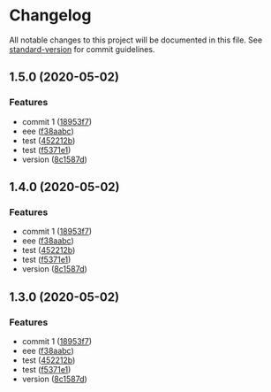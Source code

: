 # Changelog

All notable changes to this project will be documented in this file. See [standard-version](https://github.com/conventional-changelog/standard-version) for commit guidelines.

## 1.5.0 (2020-05-02)


### Features

* commit 1 ([18953f7](https://github.com/FaureWu/test/commit/18953f74f1c33cbe5c0c9434253f97fede26f081))
* eee ([f38aabc](https://github.com/FaureWu/test/commit/f38aabcd1d109de5e16b8ffd9a2869a798d9e18e))
* test ([452212b](https://github.com/FaureWu/test/commit/452212b630af39ef9f59da837115ce0ba0b8e7e8))
* test ([f5371e1](https://github.com/FaureWu/test/commit/f5371e1ef2df5e125e84fdc2b793285582237a25))
* version ([8c1587d](https://github.com/FaureWu/test/commit/8c1587d80c6e25a5ace8b2588cb00696b6796f12))

## 1.4.0 (2020-05-02)


### Features

* commit 1 ([18953f7](https://github.com/FaureWu/test/commit/18953f74f1c33cbe5c0c9434253f97fede26f081))
* eee ([f38aabc](https://github.com/FaureWu/test/commit/f38aabcd1d109de5e16b8ffd9a2869a798d9e18e))
* test ([452212b](https://github.com/FaureWu/test/commit/452212b630af39ef9f59da837115ce0ba0b8e7e8))
* test ([f5371e1](https://github.com/FaureWu/test/commit/f5371e1ef2df5e125e84fdc2b793285582237a25))
* version ([8c1587d](https://github.com/FaureWu/test/commit/8c1587d80c6e25a5ace8b2588cb00696b6796f12))

## 1.3.0 (2020-05-02)


### Features

* commit 1 ([18953f7](https://github.com/FaureWu/test/commit/18953f74f1c33cbe5c0c9434253f97fede26f081))
* eee ([f38aabc](https://github.com/FaureWu/test/commit/f38aabcd1d109de5e16b8ffd9a2869a798d9e18e))
* test ([452212b](https://github.com/FaureWu/test/commit/452212b630af39ef9f59da837115ce0ba0b8e7e8))
* test ([f5371e1](https://github.com/FaureWu/test/commit/f5371e1ef2df5e125e84fdc2b793285582237a25))
* version ([8c1587d](https://github.com/FaureWu/test/commit/8c1587d80c6e25a5ace8b2588cb00696b6796f12))
